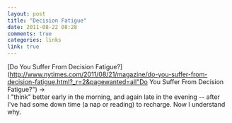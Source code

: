 ```yaml
---
layout: post
title: "Decision Fatigue"
date: 2011-08-22 08:28
comments: true
categories: links
link: true
---
```

[Do You Suffer From Decision Fatigue?](http://www.nytimes.com/2011/08/21/magazine/do-you-suffer-from-decision-fatigue.html?_r=2&pagewanted=all"Do You Suffer From Decision Fatigue?") &rarr;  
I "think" better early in the morning, and again late in the evening -- after I've had some down time (a nap or reading) to recharge. Now I understand why.